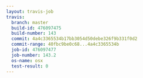```yaml
---
layout: travis-job
travis:
  branch: master
  build-id: 476097475
  build-number: 143
  commit: 4a4c3365534b17bb3054d50debe326f9b331f0d2
  commit-range: 40fbc9be0c68...4a4c3365534b
  job-id: 476097477
  job-number: 143.2
  os-name: osx
  test-result: 0
---
```

